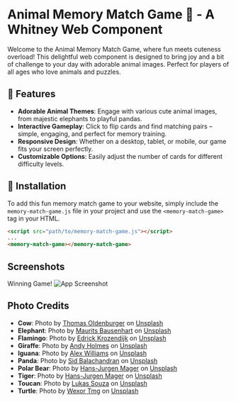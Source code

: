 # Animal Memory Match Game 🐾 - A Whitney Web Component

Welcome to the Animal Memory Match Game, where fun meets cuteness overload! This delightful web component is designed to bring joy and a bit of challenge to your day with adorable animal images. Perfect for players of all ages who love animals and puzzles.

## 🌟 Features
- **Adorable Animal Themes**: Engage with various cute animal images, from majestic elephants to playful pandas.
- **Interactive Gameplay**: Click to flip cards and find matching pairs – simple, engaging, and perfect for memory training.
- **Responsive Design**: Whether on a desktop, tablet, or mobile, our game fits your screen perfectly.
- **Customizable Options**: Easily adjust the number of cards for different difficulty levels.

## 🧩 Installation
To add this fun memory match game to your website, simply include the `memory-match-game.js` file in your project and use the `<memory-match-game>` tag in your HTML.

```html
<script src="path/to/memory-match-game.js"></script>
...
<memory-match-game></memory-match-game>
```


## Screenshots
Winning Game!
![App Screenshot](https://i.imgur.com/z8Bz6i8.png)

## Photo Credits

- **Cow**: Photo by [Thomas Oldenburger](https://unsplash.com/@thomasoldenburger?utm_content=creditCopyText&utm_medium=referral&utm_source=unsplash) on [Unsplash](https://unsplash.com/photos/brown-and-white-cow-on-green-grass-field-during-daytime-1SQFd9_zNW4?utm_content=creditCopyText&utm_medium=referral&utm_source=unsplash)
- **Elephant**: Photo by [Maurits Bausenhart](https://unsplash.com/@maur1ts?utm_content=creditCopyText&utm_medium=referral&utm_source=unsplash) on [Unsplash](https://unsplash.com/photos/baby-elephant-Ay67yB6vmF8?utm_content=creditCopyText&utm_medium=referral&utm_source=unsplash)
- **Flamingo**: Photo by [Edrick Krozendijk](https://unsplash.com/@edrxckk?utm_content=creditCopyText&utm_medium=referral&utm_source=unsplash) on [Unsplash](https://unsplash.com/photos/pink-flamingo-in-close-up-photography-25JxltstHSc?utm_content=creditCopyText&utm_medium=referral&utm_source=unsplash)
- **Giraffe**: Photo by [Andy Holmes](https://unsplash.com/@andyjh07?utm_content=creditCopyText&utm_medium=referral&utm_source=unsplash) on [Unsplash](https://unsplash.com/photos/selective-focus-photo-of-giraffe-D6TqIa-tWRY?utm_content=creditCopyText&utm_medium=referral&utm_source=unsplash)
- **Iguana**: Photo by [Alex Williams](https://unsplash.com/@alexwillss?utm_content=creditCopyText&utm_medium=referral&utm_source=unsplash) on [Unsplash](https://unsplash.com/photos/green-and-brown-iguana-on-brown-tree-branch-during-daytime-CxayZniisNA?utm_content=creditCopyText&utm_medium=referral&utm_source=unsplash)
- **Panda**: Photo by [Sid Balachandran](https://unsplash.com/@sid_balachandran?utm_content=creditCopyText&utm_medium=referral&utm_source=unsplash) on [Unsplash](https://unsplash.com/photos/panda-eating-bamboo-_9a-3NO5KJE?utm_content=creditCopyText&utm_medium=referral&utm_source=unsplash)
- **Polar Bear**: Photo by [Hans-Jurgen Mager](https://unsplash.com/@hansjurgen007?utm_content=creditCopyText&utm_medium=referral&utm_source=unsplash) on [Unsplash](https://unsplash.com/photos/polar-bear-on-snow-covered-ground-during-daytime-qQWV91TTBrE?utm_content=creditCopyText&utm_medium=referral&utm_source=unsplash)
- **Tiger**: Photo by [Hans-Jurgen Mager](https://unsplash.com/@hansjurgen007?utm_content=creditCopyText&utm_medium=referral&utm_source=unsplash) on [Unsplash](https://unsplash.com/photos/brown-tiger-walking-on-brown-sand-during-daytime-Fbdr6gXJBVY?utm_content=creditCopyText&utm_medium=referral&utm_source=unsplash)
- **Toucan**: Photo by [Lukas Souza](https://unsplash.com/@lukassouza?utm_content=creditCopyText&utm_medium=referral&utm_source=unsplash) on [Unsplash](https://unsplash.com/photos/black-white-and-yellow-bird-on-brown-tree-branch-during-daytime-vjFC9OjrOtA?utm_content=creditCopyText&utm_medium=referral&utm_source=unsplash)
- **Turtle**: Photo by [Wexor Tmg](https://unsplash.com/@wexor?utm_content=creditCopyText&utm_medium=referral&utm_source=unsplash) on [Unsplash](https://unsplash.com/photos/brown-turtle-swimming)
